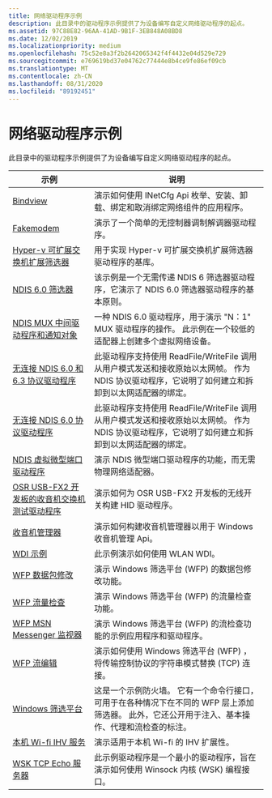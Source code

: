 ```yaml
---
title: 网络驱动程序示例
description: 此目录中的驱动程序示例提供了为设备编写自定义网络驱动程序的起点。
ms.assetid: 97C88E82-96AA-41AD-9B1F-3EB848A08BD8
ms.date: 12/02/2019
ms.localizationpriority: medium
ms.openlocfilehash: 75c52e8a3f2b2642065342f4f4432e04d529e729
ms.sourcegitcommit: e769619bd37e04762c77444e8b4ce9fe86ef09cb
ms.translationtype: MT
ms.contentlocale: zh-CN
ms.lasthandoff: 08/31/2020
ms.locfileid: "89192451"
---
```

# <a name="networking-driver-samples"></a>网络驱动程序示例

此目录中的驱动程序示例提供了为设备编写自定义网络驱动程序的起点。

| 示例 | 说明 |
| --- | --- |
| [Bindview](/samples/microsoft/windows-driver-samples/bindview-network-configuration-utility) | 演示如何使用 INetCfg Api 枚举、安装、卸载、绑定和取消绑定网络组件的应用程序。 |
| [Fakemodem](/samples/microsoft/windows-driver-samples/fakemodem-driver) | 演示了一个简单的无控制器调制解调器驱动程序。 |
| [Hyper-v 可扩展交换机扩展筛选器](/samples/microsoft/windows-driver-samples/hyper-v-extensible-switch-extension-filter-driver) | 用于实现 Hyper-v 可扩展交换机扩展筛选器驱动程序的基库。 |
| [NDIS 6.0 筛选器](/samples/microsoft/windows-driver-samples/ndis-60-filter-driver) | 该示例是一个无需传递 NDIS 6 筛选器驱动程序，它演示了 NDIS 6.0 筛选器驱动程序的基本原则。 |
| [NDIS MUX 中间驱动程序和通知对象](/samples/microsoft/windows-driver-samples/ndis-mux-intermediate-driver-and-notify-object) | 一种 NDIS 6.0 驱动程序，用于演示 "N：1" MUX 驱动程序的操作。 此示例在一个较低的适配器上创建多个虚拟网络设备。 |
| [无连接 NDIS 6.0 和6.3 协议驱动程序](/samples/microsoft/windows-driver-samples/ndis-connection-less-protocol-wdm-driver-sample) | 此驱动程序支持使用 ReadFile/WriteFile 调用从用户模式发送和接收原始以太网帧。 作为 NDIS 协议驱动程序，它说明了如何建立和拆卸到以太网适配器的绑定。 |
| [无连接 NDIS 6.0 协议驱动程序](/samples/microsoft/windows-driver-samples/connection-less-ndis-60-protocol-kmdf-sample-driver)| 此驱动程序支持使用 ReadFile/WriteFile 调用从用户模式发送和接收原始以太网帧。 作为 NDIS 协议驱动程序，它说明了如何建立和拆卸到以太网适配器的绑定。 |
| [NDIS 虚拟微型端口驱动程序](/samples/microsoft/windows-driver-samples/ndis-virtual-miniport-driver) | 演示 NDIS 微型端口驱动程序的功能，而无需物理网络适配器。 |
| [OSR USB-FX2 开发板的收音机交换机测试驱动程序](/samples/microsoft/windows-driver-samples/radio-switch-test-driver-for-osr-usb-fx2-development-board) | 演示如何为 OSR USB-FX2 开发板的无线开关构建 HID 驱动程序。 |
| [收音机管理器](/samples/microsoft/windows-driver-samples/windows-radio-management-sample) | 演示如何构建收音机管理器以用于 Windows 收音机管理 Api。 |
| [WDI 示例](/samples/microsoft/windows-driver-samples/wdi-samples) | 此示例演示如何使用 WLAN WDI。 |
| [WFP 数据包修改](/samples/microsoft/windows-driver-samples/windows-filtering-platform-packet-modification-sample) | 演示 Windows 筛选平台 (WFP) 的数据包修改功能。 |
| [WFP 流量检查](/samples/microsoft/windows-driver-samples/windows-filtering-platform-traffic-inspection-sample) | 演示 Windows 筛选平台 (WFP) 的流量检查功能。  |
| [WFP MSN Messenger 监视器](/samples/microsoft/windows-driver-samples/windows-filtering-platform-msn-messenger-monitor-sample) | 演示 Windows 筛选平台 (WFP) 的流检查功能的示例应用程序和驱动程序。 |
| [WFP 流编辑](/samples/microsoft/windows-driver-samples/windows-filtering-platform-stream-edit-sample) | 演示如何使用 Windows 筛选平台 (WFP) ，将传输控制协议的字符串模式替换 (TCP) 连接。 |
| [Windows 筛选平台](/samples/microsoft/windows-driver-samples/windows-filtering-platform-sample) | 这是一个示例防火墙。 它有一个命令行接口，可用于在各种情况下在不同的 WFP 层上添加筛选器。 此外，它还公开用于注入、基本操作、代理和流检查的标注。 |
| [本机 Wi-fi IHV 服务](/samples/microsoft/windows-driver-samples/ihv-sample-ui) | 演示适用于本机 Wi-fi 的 IHV 扩展性。 |
| [WSK TCP Echo 服务器](/samples/microsoft/windows-driver-samples/wsk-tcp-echo-server) | 此示例驱动程序是一个最小的驱动程序，旨在演示如何使用 Winsock 内核 (WSK) 编程接口。 |